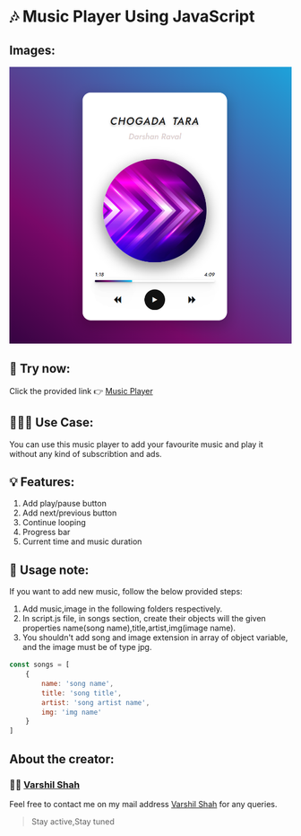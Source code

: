 # 🎶 Music Player Using JavaScript

## Images:
![Image](Images/music-player-v2.png "Version-2")

## 🔗 Try now:
Click the provided link 👉 [Music Player](https://varshil-shah.github.io/music-player.github.io/)

## 💁🏻‍♂️ Use Case:
You can use this music player to add your favourite music and play it without any kind of subscribtion and ads.

## 💡 Features:
1. Add play/pause button
2. Add next/previous button
3. Continue looping
4. Progress bar
5. Current time and music duration

## 📝 Usage note:
If you want to add new music, follow the below provided steps:
1. Add music,image in the following folders respectively.
2. In script.js file, in songs section, create their objects will the given properties name(song name),title,artist,img(image name).
3. You shouldn't add song and image extension in array of object variable, and the image must be of type jpg.
```javascript
const songs = [
    {
        name: 'song name',
        title: 'song title',
        artist: 'song artist name',
        img: 'img name'
    }
]
```

## About the creator:
### 👨‍💻 [Varshil Shah](https://www.linkedin.com/in/varshil-shah-706028203/ "LinkedIn")
Feel free to contact me on my mail address [Varshil Shah](mailto:varshilshah1004+github@gmail.com) for any queries.

> Stay active,Stay tuned